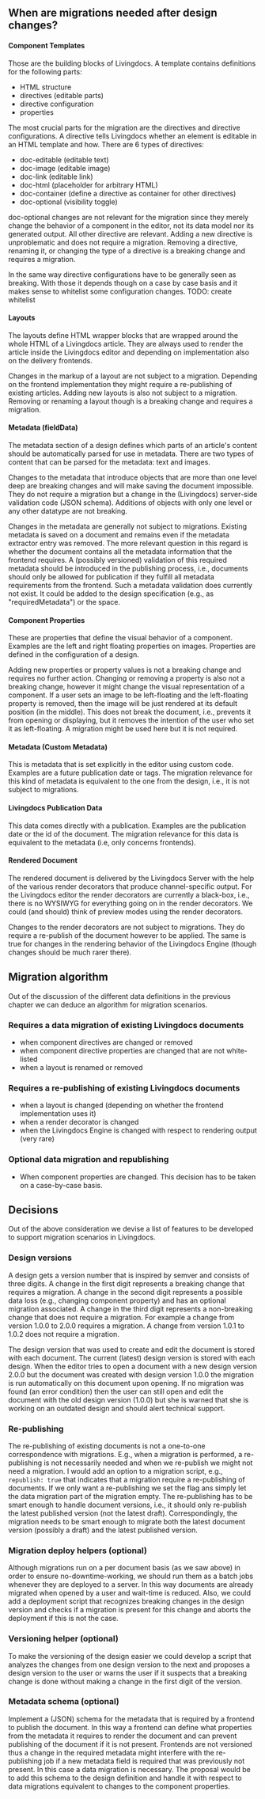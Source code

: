 
## When are migrations needed after design changes?


#### Component Templates

Those are the building blocks of Livingdocs. A template contains definitions for the following parts:
- HTML structure
- directives (editable parts)
- directive configuration
- properties

The most crucial parts for the migration are the directives and directive configurations. A directive tells Livingdocs whether an element is editable in an HTML template and how. There are 6 types of directives:
- doc-editable (editable text)
- doc-image (editable image)
- doc-link (editable link)
- doc-html (placeholder for arbitrary HTML)
- doc-container (define a directive as container for other directives)
- doc-optional (visibility toggle)

doc-optional changes are not relevant for the migration since they merely change the behavior of a component in the editor, not its data model nor its generated output.
All other directive are relevant. Adding a new directive is unproblematic and does not require a migration. Removing a directive, renaming it, or changing the type of a directive is a breaking change and requires a migration.

In the same way directive configurations have to be generally seen as breaking. With those it depends though on a case by case basis and it makes sense to whitelist some configuration changes. TODO: create whitelist

#### Layouts

The layouts define HTML wrapper blocks that are wrapped around the whole HTML of a Livingdocs article. They are always used to render the article inside the Livingdocs editor and depending on implementation also on the delivery frontends.

Changes in the markup of a layout are not subject to a migration. Depending on the frontend implementation they might require a re-publishing of existing articles.
Adding new layouts is also not subject to a migration. Removing or renaming a layout though is a breaking change and requires a migration.

#### Metadata (fieldData)

The metadata section of a design defines which parts of an article's content should be automatically parsed for use in metadata. There are two types of content that can be parsed for the metadata: text and images.

Changes to the metadata that introduce objects that are more than one level deep are breaking changes and will make saving the document impossible. They do not require a migration but a change in the (Livingdocs) server-side validation code (JSON schema). Additions of objects with only one level or any other datatype are not breaking.

Changes in the metadata are generally not subject to migrations. Existing metadata is saved on a document and remains even if the metadata extractor entry was removed.
The more relevant question in this regard is whether the document contains all the metadata information that the frontend requires. A (possibly versioned) validation of this required metadata should be introduced in the publishing process, i.e., documents should only be allowed for publication if they fulfill all metadata requirements from the frontend.
Such a metadata validation does currently not exist. It could be added to the design specification (e.g., as "requiredMetadata") or the space.

#### Component Properties

These are properties that define the visual behavior of a component. Examples are the left and right floating properties on images. Properties are defined in the configuration of a design.

Adding new properties or property values is not a breaking change and requires no further action. Changing or removing a property is also not a breaking change, however it might change the visual representation of a component. If a user sets an image to be left-floating and the left-floating property is removed, then the image will be just rendered at its default position (in the middle). This does not break the document, i.e., prevents it from opening or displaying, but it removes the intention of the user who set it as left-floating. A migration might be used here but it is not required.

#### Metadata (Custom Metadata)

This is metadata that is set explicitly in the editor using custom code. Examples are a future publication date or tags. The migration relevance for this kind of metadata is equivalent to the one from the design, i.e., it is not subject to migrations.

#### Livingdocs Publication Data

This data comes directly with a publication. Examples are the publication date or the id of the document. The migration relevance for this data is equivalent to the metadata (i.e, only concerns frontends).

#### Rendered Document

The rendered document is delivered by the Livingdocs Server with the help of the various render decorators that produce channel-specific output. For the Livingdocs editor the render decorators are currently a black-box, i.e., there is no WYSIWYG for everything going on in the render decorators. We could (and should) think of preview modes using the render decorators.

Changes to the render decorators are not subject to migrations. They do require a re-publish of the document however to be applied. The same is true for changes in the rendering behavior of the Livingdocs Engine (though changes should be much rarer there).

## Migration algorithm

Out of the discussion of the different data definitions in the previous chapter we can deduce an algorithm for migration scenarios.

### Requires a data migration of existing Livingdocs documents

- when component directives are changed or removed
- when component directive properties are changed that are not white-listed
- when a layout is renamed or removed

### Requires a re-publishing of existing Livingdocs documents

- when a layout is changed (depending on whether the frontend implementation uses it)
- when a render decorator is changed
- when the Livingdocs Engine is changed with respect to rendering output (very rare)

### Optional data migration and republishing

- When component properties are changed. This decision has to be taken on a case-by-case basis.

## Decisions

Out of the above consideration we devise a list of features to be developed to support migration scenarios in Livingdocs.

### Design versions

A design gets a version number that is inspired by semver and consists of three digits. A change in the first digit represents a breaking change that requires a migration. A change in the second digit represents a possible data loss (e.g., changing component property) and has an optional migration associated. A change in the third digit represents a non-breaking change that does not require a migration.
For example a change from version 1.0.0 to 2.0.0 requires a migration. A change from version 1.0.1 to 1.0.2 does not require a migration.

The design version that was used to create and edit the document is stored with each document. The current (latest) design version is stored with each design. When the editor tries to open a document with a new design version 2.0.0 but the document was created with design version 1.0.0 the migration is run automatically on this document upon opening. If no migration was found (an error condition) then the user can still open and edit the document with the old design version (1.0.0) but she is warned that she is working on an outdated design and should alert technical support.

### Re-publishing

The re-publishing of existing documents is not a one-to-one correspondence with migrations. E.g., when a migration is performed, a re-publishing is not necessarily needed and when we re-publish we might not need a migration. I would add an option to a migration script, e.g., `republish: true` that indicates that a migration require a re-publishing of documents. If we only want a re-publishing we set the flag ans simply let the data migration part of the migration empty.
The re-publishing has to be smart enough to handle document versions, i.e., it should only re-publish the latest published version (not the latest draft). Correspondingly, the migration needs to be smart enough to migrate both the latest document version (possibly a draft) and the latest published version.

### Migration deploy helpers (optional)

Although migrations run on a per document basis (as we saw above) in order to ensure no-downtime-working, we should run them as a batch jobs whenever they are deployed to a server. In this way documents are already migrated when opened by a user and wait-time is reduced.
Also, we could add a deployment script that recognizes breaking changes in the design version and checks if a migration is present for this change and aborts the deployment if this is not the case.

### Versioning helper (optional)

To make the versioning of the design easier we could develop a script that analyzes the changes from one design version to the next and proposes a design version to the user or warns the user if it suspects that a breaking change is done without making a change in the first digit of the version.

### Metadata schema (optional)

Implement a (JSON) schema for the metadata that is required by a frontend to publish the document. In this way a frontend can define what properties from the metadata it requires to render the document and can prevent publishing of the document if it is not present. Frontends are not versioned thus a change in the required metadata might interfere with the re-publishing job if a new metadata field is required that was previously not present. In this case a data migration is necessary. The proposal would be to add this schema to the design definition and handle it with respect to data migrations equivalent to changes to the component properties.

